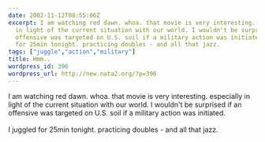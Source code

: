 ```yaml
---
date: 2002-11-12T08:55:06Z
excerpt: I am watching red dawn. whoa. that movie is very interesting. especially
  in light of the current situation with our world. I wouldn't be surprised if an
  offensive was targeted on U.S. soil if a military action was initiated. I juggled
  for 25min tonight. practicing doubles - and all that jazz.
tags: ["juggle","action","military"]
title: Hmm..
wordpress_id: 396
wordpress_url: http://new.nata2.org/?p=396
---
```


I am watching red dawn. whoa. that movie is very interesting. especially in light of the current situation with our world. I wouldn't be surprised if an offensive was targeted on U.S. soil if a military action was initiated. <br/><br/>I juggled for 25min tonight. practicing doubles - and all that jazz.
